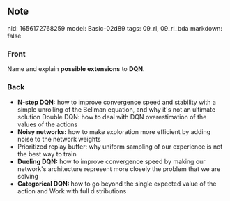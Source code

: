 ## Note
nid: 1656172768259
model: Basic-02d89
tags: 09_rl, 09_rl_bda
markdown: false

### Front
Name and explain <b>possible extensions</b> to <b>DQN</b>.

### Back
<ul><li><b>N-step DQN:</b> how to improve convergence speed and stability with a simple unrolling of the Bellman equation, and why it's not an ultimate solution Double DQN: how to deal with DQN overestimation of the values of the actions</li><li><b>Noisy networks:</b> how to make exploration more efficient by adding noise to the network weights</li><li>Prioritized replay buffer: why uniform sampling of our experience is not the best way to train</li><li><b>Dueling DQN:</b> how to improve convergence speed by making our network's architecture represent more closely the problem that we are solving</li><li><b>Categorical DQN: </b>how to go beyond the single expected value of the action and Work with full distributions</li></ul>
